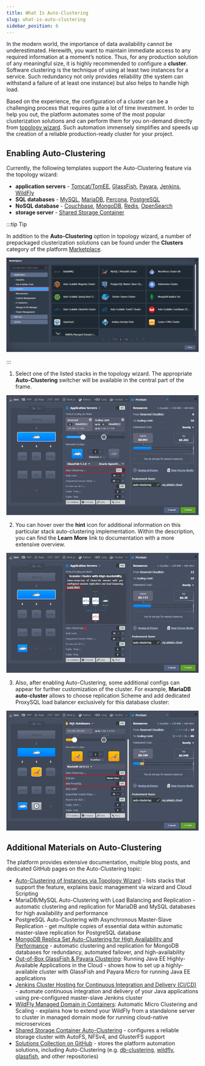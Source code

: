```yaml
---
title: What Is Auto-Clustering
slug: what-is-auto-clustering
sidebar_position: 6
---
```


In the modern world, the importance of data availability cannot be underestimated. Herewith, you want to maintain immediate access to any required information at a moment’s notice. Thus, for any production solution of any meaningful size, it is highly recommended to configure a **cluster**. Software clustering is the technique of using at least two instances for a service. Such redundancy not only provides reliability (the system can withstand a failure of at least one instance) but also helps to handle high load.

Based on the experience, the configuration of a cluster can be a challenging process that requires quite a lot of time investment. In order to help you out, the platform automates some of the most popular clusterization solutions and can perform them for you on-demand directly from [topology wizard](/environment-management/setting-up-environment). Such automation immensely simplifies and speeds up the creation of a reliable production-ready cluster for your project.

## Enabling Auto-Clustering

Currently, the following templates support the Auto-Clustering feature via the topology wizard:

- **application servers** - [Tomcat/TomEE](/application-setting/scaling-and-clustering/auto-clustering-of-instances#tomcattomee), [GlassFish](/application-setting/scaling-and-clustering/auto-clustering-of-instances#glassfish), [Payara](/application-setting/scaling-and-clustering/auto-clustering-of-instances#payara), [Jenkins](/application-setting/scaling-and-clustering/auto-clustering-of-instances#jenkins), [WildFly](/application-setting/scaling-and-clustering/auto-clustering-of-instances#wildfly)
- **SQL databases** - [MySQL](/application-setting/scaling-and-clustering/auto-clustering-of-instances#mysql), [MariaDB](/application-setting/scaling-and-clustering/auto-clustering-of-instances#mariadb), [Percona](/application-setting/scaling-and-clustering/auto-clustering-of-instances#percona), [PostgreSQL](/application-setting/scaling-and-clustering/auto-clustering-of-instances#postgresql)
- **NoSQL database** - [Couchbase](/application-setting/scaling-and-clustering/auto-clustering-of-instances#couchbase), [MongoDB](/application-setting/scaling-and-clustering/auto-clustering-of-instances#mongodb), [Redis](/application-setting/scaling-and-clustering/auto-clustering-of-instances#redis), [OpenSearch](/application-setting/scaling-and-clustering/auto-clustering-of-instances#opensearch)
- **storage server** - [Shared Storage Container](/application-setting/scaling-and-clustering/auto-clustering-of-instances#shared-storage-container)

:::tip Tip

In addition to the **Auto-Clustering** option in topology wizard, a number of prepackaged clusterization solutions can be found under the **Clusters** category of the platform [Marketplace](/deployment-tools/cloud-scripting-&-jps/marketplace).

![Locale Dropdown](./img/WhatIsAuto-Clustering/01-clusters-in-marketplace.png)

:::

1. Select one of the listed stacks in the topology wizard. The appropriate **Auto-Clustering** switcher will be available in the central part of the frame.

![Locale Dropdown](./img/WhatIsAuto-Clustering/02-stack-auto-clustering-in-topology-wizard.png)

2. You can hover over the **hint** icon for additional information on this particular stack auto-clustering implementation. Within the description, you can find the **Learn More** link to documentation with a more extensive overview.

![Locale Dropdown](./img/WhatIsAuto-Clustering/03-auto-cluster-description.png)

3. Also, after enabling Auto-Clustering, some additional configs can appear for further customization of the cluster. For example, **MariaDB auto-cluster** allows to choose replication Scheme and add dedicated ProxySQL load balancer exclusively for this database cluster:

![Locale Dropdown](./img/WhatIsAuto-Clustering/04-auto-cluster-additional-configs.png)

## Additional Materials on Auto-Clustering

The platform provides extensive documentation, multiple blog posts, and dedicated GitHub pages on the Auto-Clustering topic:

- [Auto-Clustering of Instances via Topology Wizard](/application-setting/scaling-and-clustering/auto-clustering-of-instances) - lists stacks that support the feature, explains basic management via wizard and Cloud Scripting
- MariaDB/MySQL Auto-Сlustering with Load Balancing and Replication - automatic clustering and replication for MariaDB and MySQL databases for high availability and performance
- PostgreSQL Auto-Clustering with Asynchronous Master-Slave Replication - get multiple copies of essential data within automatic master-slave replication for PostgreSQL database
- [MongoDB Replica Set Auto-Сlustering for High Availability and Performance](https://cloudmydc.com/) - automatic clustering and replication for MongoDB databases for redundancy, automated failover, and high-availability
- [Out-of-Box GlassFish & Payara Clustering](https://cloudmydc.com/): Running Java EE Highly-Available Applications in the Cloud - shows how to set up a highly-available cluster with GlassFish and Payara Micro for running Java EE applications
- [Jenkins Cluster Hosting for Continuous Integration and Delivery (CI/CD)](https://cloudmydc.com/) - automate continuous integration and delivery of your Java applications using pre-configured master-slave Jenkins cluster
- [WildFly Managed Domain in Containers](https://cloudmydc.com/): Automatic Micro Clustering and Scaling - explains how to extend your WildFly from a standalone server to cluster in managed domain mode for running cloud-native microservices
- [Shared Storage Container Auto-Clustering](/data-storage-container/shared-storage-container) - configures a reliable storage cluster with AutoFS, NFSv4, and GlusterFS support
- [Solutions Collection on GitHub](https://github.com/jelastic-jps) - stores the platform automation solutions, including Auto-Clustering (e.g. [db-clustering](https://github.com/jelastic-jps/db-clustering), [wildfly](https://github.com/jelastic-jps/wildfly), [glassfish](https://github.com/jelastic-jps/glassfish), and other repositories)
